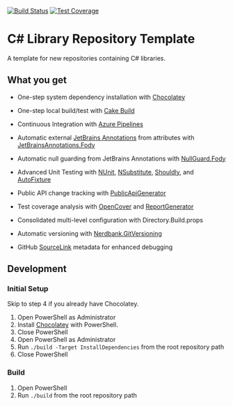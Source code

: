 [![Build Status](https://dev.azure.com/gtbuchanan/repo-template-cs/_apis/build/status/gtbuchanan.repo-template-cs?branchName=master)](https://dev.azure.com/gtbuchanan/repo-template-cs/_build/latest?definitionId=1)
[![Test Coverage](https://dl.dropbox.com/s/fzt3bzww6hn6nkq/coverage-reportgenerator.svg)](https://dev.azure.com/gtbuchanan/repo-template-cs/_build/latest?definitionId=1)

# C# Library Repository Template

A template for new repositories containing C# libraries.

## What you get

* One-step system dependency installation with [Chocolatey](https://chocolatey.org/)

* One-step local build/test with [Cake Build](https://cakebuild.net/)

* Continuous Integration with [Azure Pipelines](https://azure.microsoft.com/en-us/services/devops/pipelines)

* Automatic external [JetBrains Annotations](https://www.jetbrains.com/help/resharper/Code_Analysis__Code_Annotations.html) from attributes with [JetBrainsAnnotations.Fody](https://github.com/tom-englert/JetBrainsAnnotations.Fody)

* Automatic null guarding from JetBrains Annotations with [NullGuard.Fody](https://github.com/Fody/NullGuard)

* Advanced Unit Testing with [NUnit](https://nunit.org/), [NSubstitute](http://nsubstitute.github.io/), [Shouldly](https://github.com/shouldly/shouldly), and [AutoFixture](https://github.com/AutoFixture/AutoFixture)

* Public API change tracking with [PublicApiGenerator](https://github.com/JakeGinnivan/ApiApprover)

* Test coverage analysis with [OpenCover](https://github.com/OpenCover/opencover) and [ReportGenerator](https://github.com/danielpalme/ReportGenerator)

* Consolidated multi-level configuration with Directory.Build.props

* Automatic versioning with [Nerdbank.GitVersioning](https://github.com/AArnott/Nerdbank.GitVersioning)

* GitHub [SourceLink](https://github.com/dotnet/sourcelink) metadata for enhanced debugging

## Development

### Initial Setup

Skip to step 4 if you already have Chocolatey.

1. Open PowerShell as Administrator
2. Install [Chocolatey](https://chocolatey.org/install#install-with-powershellexe) with PowerShell.
3. Close PowerShell
4. Open PowerShell as Administrator
5. Run `./build -Target InstallDependencies` from the root repository path
6. Close PowerShell

### Build

1. Open PowerShell
2. Run `./build` from the root repository path